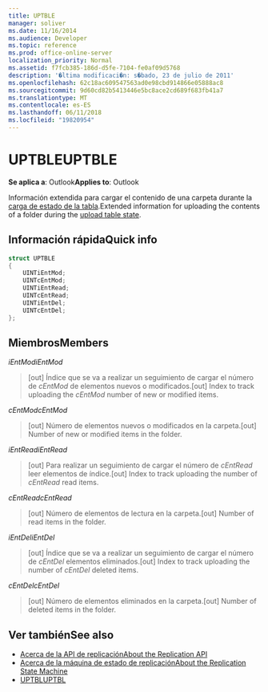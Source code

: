 ```yaml
---
title: UPTBLE
manager: soliver
ms.date: 11/16/2014
ms.audience: Developer
ms.topic: reference
ms.prod: office-online-server
localization_priority: Normal
ms.assetid: f7fcb385-186d-d5fe-7104-fe0af09d5768
description: '�ltima modificaci�n: s�bado, 23 de julio de 2011'
ms.openlocfilehash: 62c18ac609547563ad0e98cbd914866e05888ac8
ms.sourcegitcommit: 9d60cd82b5413446e5bc8ace2cd689f683fb41a7
ms.translationtype: MT
ms.contentlocale: es-ES
ms.lasthandoff: 06/11/2018
ms.locfileid: "19820954"
---
```

# <a name="uptble"></a><span data-ttu-id="920b5-103">UPTBLE</span><span class="sxs-lookup"><span data-stu-id="920b5-103">UPTBLE</span></span>

<span data-ttu-id="920b5-104">**Se aplica a**: Outlook</span><span class="sxs-lookup"><span data-stu-id="920b5-104">**Applies to**: Outlook</span></span> 
  
<span data-ttu-id="920b5-105">Información extendida para cargar el contenido de una carpeta durante la [carga de estado de la tabla](upload-table-state.md).</span><span class="sxs-lookup"><span data-stu-id="920b5-105">Extended information for uploading the contents of a folder during the [upload table state](upload-table-state.md).</span></span>
  
## <a name="quick-info"></a><span data-ttu-id="920b5-106">Información rápida</span><span class="sxs-lookup"><span data-stu-id="920b5-106">Quick info</span></span>

```cpp
struct UPTBLE 
{ 
    UINTiEntMod; 
    UINTcEntMod; 
    UINTiEntRead; 
    UINTcEntRead; 
    UINTiEntDel; 
    UINTcEntDel; 
};
```

## <a name="members"></a><span data-ttu-id="920b5-107">Miembros</span><span class="sxs-lookup"><span data-stu-id="920b5-107">Members</span></span>

 <span data-ttu-id="920b5-108">_iEntMod_</span><span class="sxs-lookup"><span data-stu-id="920b5-108">_iEntMod_</span></span>
  
>  <span data-ttu-id="920b5-109">[out] Índice que se va a realizar un seguimiento de cargar el número de _cEntMod_ de elementos nuevos o modificados.</span><span class="sxs-lookup"><span data-stu-id="920b5-109">[out] Index to track uploading the  _cEntMod_ number of new or modified items.</span></span> 
    
 <span data-ttu-id="920b5-110">_cEntMod_</span><span class="sxs-lookup"><span data-stu-id="920b5-110">_cEntMod_</span></span>
  
>  <span data-ttu-id="920b5-111">[out] Número de elementos nuevos o modificados en la carpeta.</span><span class="sxs-lookup"><span data-stu-id="920b5-111">[out] Number of new or modified items in the folder.</span></span> 
    
 <span data-ttu-id="920b5-112">_iEntRead_</span><span class="sxs-lookup"><span data-stu-id="920b5-112">_iEntRead_</span></span>
  
>  <span data-ttu-id="920b5-113">[out] Para realizar un seguimiento de cargar el número de _cEntRead_ leer elementos de índice.</span><span class="sxs-lookup"><span data-stu-id="920b5-113">[out] Index to track uploading the number of  _cEntRead_ read items.</span></span> 
    
 <span data-ttu-id="920b5-114">_cEntRead_</span><span class="sxs-lookup"><span data-stu-id="920b5-114">_cEntRead_</span></span>
  
>  <span data-ttu-id="920b5-115">[out] Número de elementos de lectura en la carpeta.</span><span class="sxs-lookup"><span data-stu-id="920b5-115">[out] Number of read items in the folder.</span></span> 
    
 <span data-ttu-id="920b5-116">_iEntDel_</span><span class="sxs-lookup"><span data-stu-id="920b5-116">_iEntDel_</span></span>
  
>  <span data-ttu-id="920b5-117">[out] Índice que se va a realizar un seguimiento de cargar el número de _cEntDel_ elementos eliminados.</span><span class="sxs-lookup"><span data-stu-id="920b5-117">[out] Index to track uploading the number of  _cEntDel_ deleted items.</span></span> 
    
 <span data-ttu-id="920b5-118">_cEntDel_</span><span class="sxs-lookup"><span data-stu-id="920b5-118">_cEntDel_</span></span>
  
>  <span data-ttu-id="920b5-119">[out] Número de elementos eliminados en la carpeta.</span><span class="sxs-lookup"><span data-stu-id="920b5-119">[out] Number of deleted items in the folder.</span></span> 
    
## <a name="see-also"></a><span data-ttu-id="920b5-120">Ver también</span><span class="sxs-lookup"><span data-stu-id="920b5-120">See also</span></span>

- [<span data-ttu-id="920b5-121">Acerca de la API de replicación</span><span class="sxs-lookup"><span data-stu-id="920b5-121">About the Replication API</span></span>](about-the-replication-api.md) 
- [<span data-ttu-id="920b5-122">Acerca de la máquina de estado de replicación</span><span class="sxs-lookup"><span data-stu-id="920b5-122">About the Replication State Machine</span></span>](about-the-replication-state-machine.md)
- [<span data-ttu-id="920b5-123">UPTBL</span><span class="sxs-lookup"><span data-stu-id="920b5-123">UPTBL</span></span>](uptbl.md)

